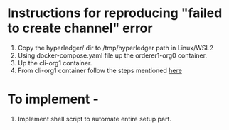 # Instructions for reproducing "failed to create channel" error
1. Copy the hyperledger/ dir to /tmp/hyperledger path in Linux/WSL2
1. Using docker-compose.yaml file up the orderer1-org0 container.
1. Up the cli-org1 container.
1. From cli-org1 container follow the steps mentioned [here](https://hyperledger-fabric-ca.readthedocs.io/en/latest/operations_guide.html#create-and-join-channel)

# To implement - 
1. Implement shell script to automate entire setup part.
